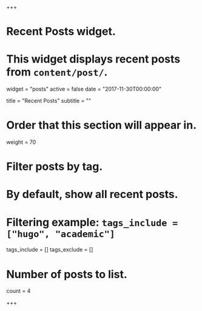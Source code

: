 +++
# Recent Posts widget.
# This widget displays recent posts from `content/post/`.
widget = "posts"
active = false
date = "2017-11-30T00:00:00"

title = "Recent Posts"
subtitle = ""

# Order that this section will appear in.
weight = 70

# Filter posts by tag.
#  By default, show all recent posts.
#  Filtering example: `tags_include = ["hugo", "academic"]`
tags_include = []
tags_exclude = []

# Number of posts to list.
count = 4

+++

